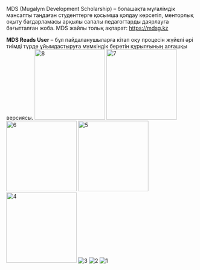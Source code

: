 MDS (Mugalym Development Scholarship) – болашақта мұғалімдік мансапты таңдаған студенттерге қосымша қолдау көрсетіп, менторлық оқыту бағдарламасы арқылы сапалы педагогтарды даярлауға бағытталған жоба.
MDS жайлы толық ақпарат: https://mdsg.kz

**MDS Reads User** – бұл пайдаланушыларға кітап оқу процесін жүйелі әрі тиімді түрде ұйымдастыруға мүмкіндік беретін құрылғының алғашқы версиясы.
<img width="186" alt="8" src="https://github.com/user-attachments/assets/d72b98f4-b4fc-4ab1-bfb3-22a3379ed985" />
<img width="186" alt="7" src="https://github.com/user-attachments/assets/b345f596-4c51-492e-805f-d1e6562c630e" />
<img width="186" alt="6" src="https://github.com/user-attachments/assets/87681475-1dd6-45a4-b3fc-9220ee34b071" />
<img width="186" alt="5" src="https://github.com/user-attachments/assets/e41184e9-3f72-42b6-82ea-74b3ebd3444e" />
<img width="186" alt="4" src="https://github.com/user-attachments/assets/fce95256-445c-439b-8d10-a99af49f0a7b" />
![3](https://github.com/user-attachments/assets/ecc2e3ed-3f51-4cf8-b6e9-60fd9f41564c)
![2](https://github.com/user-attachments/assets/6ef64ff5-be61-41af-ab48-605171ab2d01)
![1](https://github.com/user-attachments/assets/f05ad590-5b0b-4872-82cd-97fd638ffaff)
